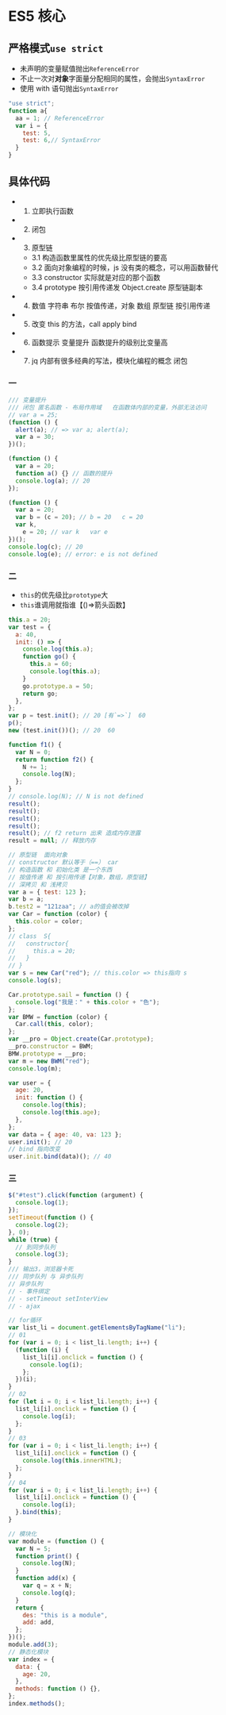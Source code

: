 # ES5 核心

## 严格模式`use strict`

- 未声明的变量赋值抛出`ReferenceError`
- 不止一次对**对象**字面量分配相同的属性，会抛出`SyntaxError`
- 使用 with 语句抛出`SyntaxError`

```js
"use strict";
function a{
  aa = 1; // ReferenceError
  var i = {
    test: 5,
    test: 6,// SyntaxError
  }
}
```

## 具体代码

- 1. 立即执行函数
- 2. 闭包
- 3. 原型链
  - 3.1 构造函数里属性的优先级比原型链的要高
  - 3.2 面向对象编程的时候，js 没有类的概念，可以用函数替代
  - 3.3 constructor 实际就是对应的那个函数
  - 3.4 prototype 按引用传递发 Object.create 原型链副本
- 4. 数值 字符串 布尔 按值传递，对象 数组 原型链 按引用传递
- 5. 改变 this 的方法，call apply bind
- 6. 函数提示 变量提升 函数提升的级别比变量高
- 7. jq 内部有很多经典的写法，模块化编程的概念 闭包

### 一

```js
/// 变量提升
/// 闭包 匿名函数 - 布局作用域   在函数体内部的变量，外部无法访问
// var a = 25;
(function () {
  alert(a); // => var a; alert(a);
  var a = 30;
})();
```

```js
(function () {
  var a = 20;
  function a() {} // 函数的提升
  console.log(a); // 20
});
```

```js
(function () {
  var a = 20;
  var b = (c = 20); // b = 20   c = 20
  var k,
    e = 20; // var k   var e
})();
console.log(c); // 20
console.log(e); // error: e is not defined
```

### 二

- `this`的优先级比`prototype`大
- `this`谁调用就指谁【()=>箭头函数】

```js
this.a = 20;
var test = {
  a: 40,
  init: () => {
    console.log(this.a);
    function go() {
      this.a = 60;
      console.log(this.a);
    }
    go.prototype.a = 50;
    return go;
  },
};
var p = test.init(); // 20 [有`=>`]  60
p();
new (test.init())(); // 20  60
```

```js
function f1() {
  var N = 0;
  return function f2() {
    N += 1;
    console.log(N);
  };
}
// console.log(N); // N is not defined
result();
result();
result();
result();
result(); // f2 return 出来 造成内存泄露
result = null; // 释放内存
```

```js
// 原型链  面向对象
// constructor 默认等于（==） car
// 构造函数 和 初始化类 是一个东西
// 按值传递 和 按引用传递【对象，数组，原型链】
// 深拷贝 和 浅拷贝
var a = { test: 123 };
var b = a;
b.test2 = "121zaa"; // a的值会被改掉
var Car = function (color) {
  this.color = color;
};
// class  S{
//   constructor{
//     this.a = 20;
//   }
// }
var s = new Car("red"); // this.color => this指向 s
console.log(s);

Car.prototype.sail = function () {
  console.log("我是：" + this.color + "色");
};
var BMW = function (color) {
  Car.call(this, color);
};
var __pro = Object.create(Car.prototype);
__pro.constructor = BWM;
BMW.prototype = __pro;
var m = new BWM("red");
console.log(m);
```

```js
var user = {
  age: 20,
  init: function () {
    console.log(this);
    console.log(this.age);
  },
};
var data = { age: 40, va: 123 };
user.init(); // 20
// bind 指向改变
user.init.bind(data)(); // 40
```

### 三

```js
$("#test").click(function (argument) {
  console.log(1);
});
setTimeout(function () {
  console.log(2);
}, 0);
while (true) {
  // 到同步队列
  console.log(3);
}
/// 输出3，浏览器卡死
/// 同步队列 与 异步队列
// 异步队列
// - 事件绑定
// - setTimeout setInterView
// - ajax
```

```js
// for循环
var list_li = document.getElementsByTagName("li");
// 01
for (var i = 0; i < list_li.length; i++) {
  (function (i) {
    list_li[i].onclick = function () {
      console.log(i);
    };
  })(i);
}
// 02
for (let i = 0; i < list_li.length; i++) {
  list_li[i].onclick = function () {
    console.log(i);
  };
}
// 03
for (var i = 0; i < list_li.length; i++) {
  list_li[i].onclick = function () {
    console.log(this.innerHTML);
  };
}
// 04
for (var i = 0; i < list_li.length; i++) {
  list_li[i].onclick = function () {
    console.log(i);
  }.bind(this);
}
```

```js
// 模块化
var module = (function () {
  var N = 5;
  function print() {
    console.log(N);
  }
  function add(x) {
    var q = x + N;
    console.log(q);
  }
  return {
    des: "this is a module",
    add: add,
  };
})();
module.add(3);
// 静态化模块
var index = {
  data: {
    age: 20,
  },
  methods: function () {},
};
index.methods();
```
